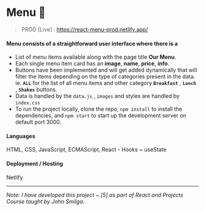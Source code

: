 # Menu 🍔

> PROD [Live] : https://react-menu-prod.netlify.app/

#### Menu consists of a straightforward user interface where there is a

- List of menu items available along with the page title **Our Menu**.
- Each single menu item card has an **image**, **name**, **price**, **info**.
- Buttons have been implemented and will get added dynamically that will filter the items depending on the type of categories present in the data. ie. **`ALL`** for the list of all menu items and other category **`Breakfast`** , **`Lunch`** , **`Shakes`** buttons.
- Data is handled by the `data.js` , `images` and styles are handled by `index.css`
- To run the project locally, clone the repo, `npm install` to install the dependencies, and `npm start` to start up the development server on default port 3000.

#### Languages
HTML, CSS, JavaScript, ECMAScript, React - Hooks ~ useState

#### Deployment / Hosting
Netlify

---

_Note: I have developed this project ~ [5] as part of React and Projects Course taught by John Smilga._

